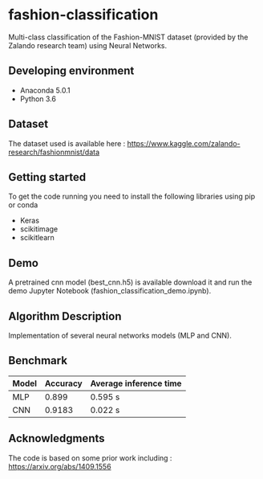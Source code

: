 # fashion-classification
Multi-class classification of the Fashion-MNIST dataset (provided by the Zalando research team)
 using Neural Networks.

## Developing environment
* Anaconda 5.0.1
* Python 3.6

## Dataset
The dataset used is available here :
https://www.kaggle.com/zalando-research/fashionmnist/data

## Getting started
To get the code running you need to install the following libraries using pip or conda
* Keras
* scikitimage
* scikitlearn

## Demo
A pretrained cnn model  (best_cnn.h5) is available download it and run the demo Jupyter Notebook
(fashion_classification_demo.ipynb).

## Algorithm Description
Implementation of several neural networks models (MLP and CNN).

## Benchmark

| Model  | Accuracy | Average inference time |
| ------ | -------- | ---------------------- |
|  MLP   |   0.899  |         0.595 s        |  
|  CNN   |  0.9183  |         0.022 s        |


## Acknowledgments
 The code is based on some prior work including :
https://arxiv.org/abs/1409.1556
